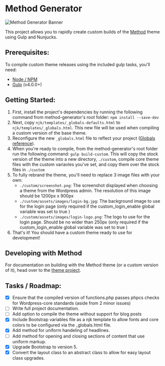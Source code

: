 # Method Generator

![Method Generator Banner](https://pixelwatt.com/assets/mg_banner.jpg)

This project allows you to rapidly create custom builds of the [Method](https://github.com/pixelwatt/method) theme using Gulp and Nunjucks.

## Prerequisites:

To compile custom theme releases using the included gulp tasks, you'll need:
* [Node / NPM](https://nodejs.org/en/)
* [Gulp](https://gulpjs.com/) (v4.0.0+)

## Getting Started:

1. First, install the project's dependencies by running the following command from method-generator's root folder: `npm install --save-dev`
2. Next, copy `njk/templates/_globals-defaults.html` to `njk/templates/_globals.html`. This new file will be used when compiling a custom version of the base theme.
3. Reconfigure the new `_globals.html` file to reflect your project ([Globals reference](https://github.com/pixelwatt/method-generator/wiki/Nunjucks-Globals-Reference)).
4. When you're ready to compile, from the method-generator's root folder run the following command: `gulp build-custom`. This will copy the stock version of the theme into a new directory, `./custom`, compile core theme files with the custom variavles you've set, and copy them over the stock files in `./custom`
5. To fully rebrand the theme, you'll need to replace 3 image files with your own:
	* `./custom/screenshot.png`: The screenshot displayed when choosing a theme from the Wordpress admin. The resolution of this image should be 1200px x 900px
	* `./custom/assets/images/login-bg.jpg`: The background image to use for the login page (only required if the custom_login_enable global variable was set to true )
	* `./custom/assets/images/login-logo.png`: The logo to use for the login page. Should be no wider than 250px (only required if the custom_login_enable global variable was set to true )
6. That's it! You should have a custom theme ready to use for development!

## Developing with Method

For documentation on building with the Method theme (or a custom version of it), head over to the [theme project](https://github.com/pixelwatt/method).

## Tasks / Roadmap:
- [x] Ensure that the compiled version of functions.php passes phpcs checks for Wordpress-core standards (aside from 2 minor issues)
- [ ] Write full project documentation.
- [ ] Add option to compile the theme without support for blog posts
- [x] Include Bootstrap variables file as a njk template to allow fonts and core colors to be configured via the \_globals.html file.
- [x] Add method for uniform handeling of headlines.
- [ ] Add method for opening and closing sections of content that use uniform markup.
- [x] Upgrade Bootstrap to version 5.
- [x] Convert the layout class to an abstract class to allow for easy layout class upgrades.